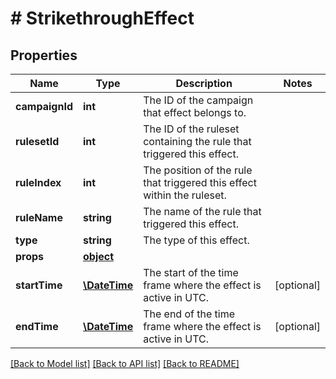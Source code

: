 # # StrikethroughEffect

## Properties

Name | Type | Description | Notes
------------ | ------------- | ------------- | -------------
**campaignId** | **int** | The ID of the campaign that effect belongs to. | 
**rulesetId** | **int** | The ID of the ruleset containing the rule that triggered this effect. | 
**ruleIndex** | **int** | The position of the rule that triggered this effect within the ruleset. | 
**ruleName** | **string** | The name of the rule that triggered this effect. | 
**type** | **string** | The type of this effect. | 
**props** | [**object**](.md) |  | 
**startTime** | [**\DateTime**](\DateTime.md) | The start of the time frame where the effect is active in UTC. | [optional] 
**endTime** | [**\DateTime**](\DateTime.md) | The end of the time frame where the effect is active in UTC. | [optional] 

[[Back to Model list]](../../README.md#documentation-for-models) [[Back to API list]](../../README.md#documentation-for-api-endpoints) [[Back to README]](../../README.md)



